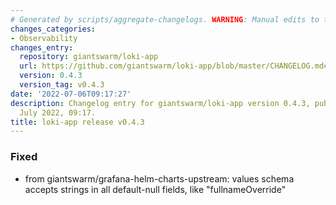 ```yaml
---
# Generated by scripts/aggregate-changelogs. WARNING: Manual edits to this files will be overwritten.
changes_categories:
- Observability
changes_entry:
  repository: giantswarm/loki-app
  url: https://github.com/giantswarm/loki-app/blob/master/CHANGELOG.md#043---2022-07-06
  version: 0.4.3
  version_tag: v0.4.3
date: '2022-07-06T09:17:27'
description: Changelog entry for giantswarm/loki-app version 0.4.3, published on 06
  July 2022, 09:17.
title: loki-app release v0.4.3
---
```


### Fixed
- from giantswarm/grafana-helm-charts-upstream: values schema accepts strings in all default-null fields, like "fullnameOverride"
